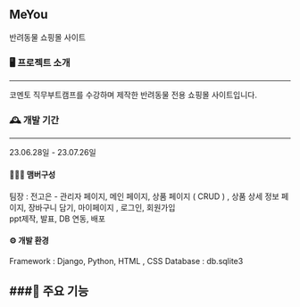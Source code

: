 ## MeYou
반려동물 쇼핑몰 사이트

### 🖥️ 프로젝트 소개
---
코멘토 직무부트캠프를 수강하며 제작한 반려동물 전용 쇼핑몰 사이트입니다. 

### 🕰️ 개발 기간
---
23.06.28일 - 23.07.26일

#### 🧑‍🤝‍🧑 맴버구성
팀장 : 전고은 - 관리자 페이지, 메인 페이지, 상품 페이지 ( CRUD ) , 상품 상세 정보 페이지, 장바구니 담기, 마이페이지 , 로그인, 회원가입  
                ppt제작, 발표, DB 연동, 배포 

#### ⚙️ 개발 환경
Framework : Django, Python, HTML , CSS
Database : db.sqlite3


###📌 주요 기능
---
